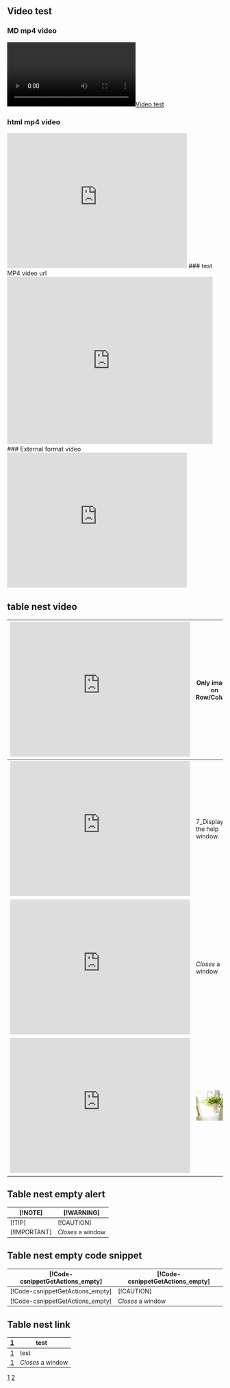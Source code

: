 

## Video test
### MD mp4 video </br>
[![Video test](Images\flower.mp4)](http://www.runoob.com/try/demo_source/movie.mp4)
### html mp4 video </br>
<iframe width="420" height="315" src="http://www.runoob.com/try/demo_source/movie.mp4" frameborder="0" allowfullscreen></iframe>
### test MP4 video url </br>
<iframe width="480" height="390" src="https://sec.ch9.ms/ch9/f882/07d5474f-4235-4d89-90bc-ed008b98f882/WAMFAAnnimated_high.mp4" frameborder="0" allowfullscreen></iframe> </br>
### External format video </br>
<iframe width="420" height="315" src="https://www.youtube.com/watch?v=StTqXEQ2l-Y" frameborder="0" allowfullscreen></iframe>

## table nest video

| <iframe width="420" height="315" src="http://www.runoob.com/try/demo_source/movie.mp4" frameborder="0" allowfullscreen></iframe> | Only images on Row/Column |
| ------------- | ----------- |
| <iframe width="420" height="315" src="https://www.youtube.com/watch?v=StTqXEQ2l-Y" frameborder="0" allowfullscreen></iframe>  | 7_Display the help window. |
| <iframe width="420" height="315" src="https://www.youtube.com/watch?v=StTqXEQ2l-Y" frameborder="0" allowfullscreen></iframe>  | _Closes_ a window        |
| <iframe width="420" height="315" src="https://www.youtube.com/watch?v=StTqXEQ2l-Y" frameborder="0" allowfullscreen></iframe>    | ![smile](Images\flower.jpg)   |

## Table nest empty alert
| [!NOTE] | [!WARNING]          |
| ------------- | ----------- |
| [!TIP]    | [!CAUTION]|
| [!IMPORTANT]   | _Closes_ a window     |



## Table nest empty code snippet
| [!Code-csnippetGetActions_empty] | [!Code-csnippetGetActions_empty]         |
| ------------- | ----------- |
| [!Code-csnippetGetActions_empty]   | [!CAUTION]|
|[!Code-csnippetGetActions_empty]   | _Closes_ a window     |

## Table nest link
| [1](http://connect.microsoft.com/)  | test    |
| ------------- | ----------- |
| [1](http://connect.microsoft.com/)  | test    |
|[1](http://connect.microsoft.com/)   | _Closes_ a window     |

[1](http://connect.microsoft.com/)
[2](https://aka.ms/mssql-marketplace)


